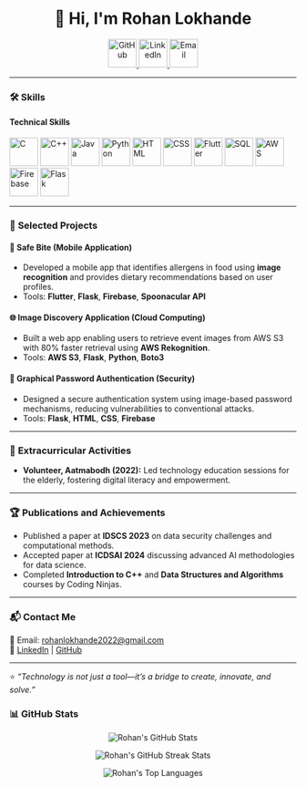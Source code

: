 <h1 align="center">👋 Hi, I'm Rohan Lokhande</h1>

<p align="center">
  <a href="https://github.com/rohanlokhande2002">
    <img src="https://cdn.jsdelivr.net/gh/devicons/devicon/icons/github/github-original.svg" alt="GitHub" width="50" height="50" />
  </a>
  <a href="https://www.linkedin.com/in/rohan-lokhande-7768b9230">
    <img src="https://cdn.jsdelivr.net/gh/devicons/devicon/icons/linkedin/linkedin-original.svg" alt="LinkedIn" width="50" height="50" />
  </a>
  <a href="mailto:rohanlokhande2022@gmail.com">
    <img src="https://cdn.jsdelivr.net/gh/devicons/devicon/icons/google/google-original.svg" alt="Email" width="50" height="50" />
  </a>
</p>



---

### 🛠️ **Skills**
#### **Technical Skills**
<p>
  <img src="https://cdn.jsdelivr.net/gh/devicons/devicon/icons/c/c-original.svg" alt="C" width="50" height="50" />
  <img src="https://cdn.jsdelivr.net/gh/devicons/devicon/icons/cplusplus/cplusplus-original.svg" alt="C++" width="50" height="50" />
  <img src="https://cdn.jsdelivr.net/gh/devicons/devicon/icons/java/java-original.svg" alt="Java" width="50" height="50" />
  <img src="https://cdn.jsdelivr.net/gh/devicons/devicon/icons/python/python-original.svg" alt="Python" width="50" height="50" />
  <img src="https://cdn.jsdelivr.net/gh/devicons/devicon/icons/html5/html5-original.svg" alt="HTML" width="50" height="50" />
  <img src="https://cdn.jsdelivr.net/gh/devicons/devicon/icons/css3/css3-original.svg" alt="CSS" width="50" height="50" />
  <img src="https://cdn.jsdelivr.net/gh/devicons/devicon/icons/flutter/flutter-original.svg" alt="Flutter" width="50" height="50" />
  <img src="https://cdn.jsdelivr.net/gh/devicons/devicon/icons/mysql/mysql-original.svg" alt="SQL" width="50" height="50" />
  <img src="https://cdn.jsdelivr.net/gh/devicons/devicon/icons/amazonwebservices/amazonwebservices-original.svg" alt="AWS" width="50" height="50" />
  <img src="https://cdn.jsdelivr.net/gh/devicons/devicon/icons/firebase/firebase-plain.svg" alt="Firebase" width="50" height="50" />
  <img src="https://cdn.jsdelivr.net/gh/devicons/devicon/icons/flask/flask-original.svg" alt="Flask" width="50" height="50" />
</p>


---

### 🚀 **Selected Projects**
#### 📱 **Safe Bite (Mobile Application)**  
- Developed a mobile app that identifies allergens in food using **image recognition** and provides dietary recommendations based on user profiles.  
- Tools: **Flutter**, **Flask**, **Firebase**, **Spoonacular API**  

#### 🌐 **Image Discovery Application (Cloud Computing)**  
- Built a web app enabling users to retrieve event images from AWS S3 with 80% faster retrieval using **AWS Rekognition**.  
- Tools: **AWS S3**, **Flask**, **Python**, **Boto3**  

#### 🔐 **Graphical Password Authentication (Security)**  
- Designed a secure authentication system using image-based password mechanisms, reducing vulnerabilities to conventional attacks.  
- Tools: **Flask**, **HTML**, **CSS**, **Firebase**  

---

### 🌟 **Extracurricular Activities**
- **Volunteer, Aatmabodh (2022):** Led technology education sessions for the elderly, fostering digital literacy and empowerment.  

---

### 🏆 **Publications and Achievements**
- Published a paper at **IDSCS 2023** on data security challenges and computational methods.  
- Accepted paper at **ICDSAI 2024** discussing advanced AI methodologies for data science.  
- Completed **Introduction to C++** and **Data Structures and Algorithms** courses by Coding Ninjas.

---

### 📬 **Contact Me**
💌 Email: rohanlokhande2022@gmail.com  
🔗 [LinkedIn](https://www.linkedin.com/in/rohan-lokhande-7768b9230) | [GitHub](https://github.com/rohanlokhande2002)  

---

⭐ _“Technology is not just a tool—it’s a bridge to create, innovate, and solve.”_  

### 📊 GitHub Stats

<p align="center">
  <img src="https://github-readme-stats.vercel.app/api?username=rohanlokhande2002&show_icons=true&theme=merko" alt="Rohan's GitHub Stats" />
</p>

<p align="center">
  <img src="https://github-readme-streak-stats.herokuapp.com?user=rohanlokhande2002&theme=merko&date_format=M%20j%5B%2C%20Y%5D" alt="Rohan's GitHub Streak Stats" />
</p>

<p align="center">
  <img src="https://github-readme-stats.vercel.app/api/top-langs/?username=rohanlokhande2002&layout=compact&theme=merko" alt="Rohan's Top Languages" />
</p>

